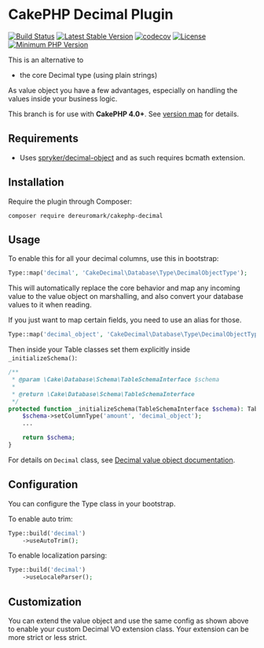 # CakePHP Decimal Plugin

[![Build Status](https://api.travis-ci.org/dereuromark/cakephp-decimal.svg?branch=master)](https://travis-ci.org/dereuromark/cakephp-decimal)
[![Latest Stable Version](https://poser.pugx.org/dereuromark/cakephp-decimal/v/stable.svg)](https://packagist.org/packages/dereuromark/cakephp-decimal)
[![codecov](https://codecov.io/gh/dereuromark/cakephp-decimal/branch/master/graph/badge.svg)](https://codecov.io/gh/dereuromark/cakephp-decimal)
[![License](https://poser.pugx.org/dereuromark/cakephp-decimal/license)](https://packagist.org/packages/dereuromark/cakephp-decimal)
[![Minimum PHP Version](https://img.shields.io/badge/php-%3E%3D%207.1-8892BF.svg)](https://php.net/)

This is an alternative to
 * the core Decimal type (using plain strings)

As value object you have a few advantages, especially on handling the values inside your business logic.

This branch is for use with **CakePHP 4.0+**. See [version map](https://github.com/dereuromark/cakephp-decimal/wiki#cakephp-version-map) for details.

## Requirements

- Uses [spryker/decimal-object](https://github.com/spryker/decimal-object) and as such requires bcmath extension.

## Installation
Require the plugin through Composer:
```
composer require dereuromark/cakephp-decimal
```

## Usage

To enable this for all your decimal columns, use this in bootstrap:
```php
Type::map('decimal', 'CakeDecimal\Database\Type\DecimalObjectType');
 ```

This will automatically replace the core behavior and map any incoming value to the value object on marshalling,
and also convert your database values to it when reading.

If you just want to map certain fields, you need to use an alias for those.
```php
Type::map('decimal_object', 'CakeDecimal\Database\Type\DecimalObjectType');
 ```
Then inside your Table classes set them explicitly inside `_initializeSchema()`:
```php
/**
 * @param \Cake\Database\Schema\TableSchemaInterface $schema
 *
 * @return \Cake\Database\Schema\TableSchemaInterface
 */
protected function _initializeSchema(TableSchemaInterface $schema): TableSchemaInterface {
    $schema->setColumnType('amount', 'decimal_object');
    ...

    return $schema;
}
```

For details on `Decimal` class, see [Decimal value object documentation](https://github.com/spryker/decimal-object/tree/master/docs).


## Configuration

You can configure the Type class in your bootstrap.

To enable auto trim:
```php
Type::build('decimal')
    ->useAutoTrim();
```

To enable localization parsing:
```php
Type::build('decimal')
    ->useLocaleParser();
```

## Customization

You can extend the value object and use the same config as shown above to enable your custom Decimal VO extension class.
Your extension can be more strict or less strict.
